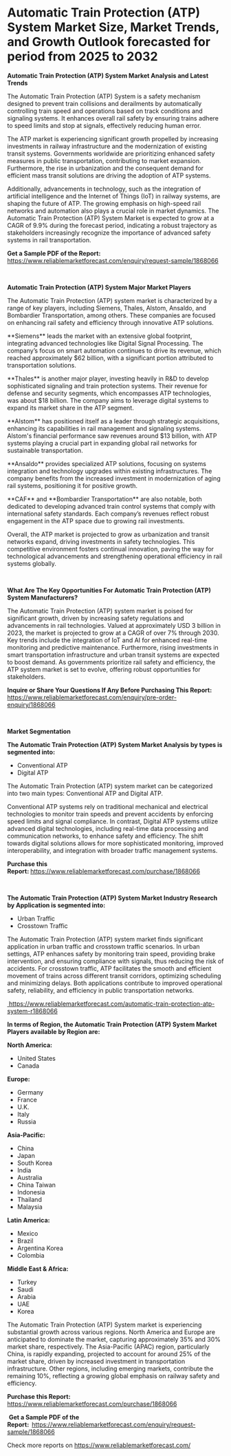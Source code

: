 <p><h1>Automatic Train Protection (ATP) System Market Size, Market Trends, and Growth Outlook forecasted for period from 2025 to 2032</h1></p><p><strong>Automatic Train Protection (ATP) System Market Analysis and Latest Trends</strong></p>
<p><p>The Automatic Train Protection (ATP) System is a safety mechanism designed to prevent train collisions and derailments by automatically controlling train speed and operations based on track conditions and signaling systems. It enhances overall rail safety by ensuring trains adhere to speed limits and stop at signals, effectively reducing human error.</p><p>The ATP market is experiencing significant growth propelled by increasing investments in railway infrastructure and the modernization of existing transit systems. Governments worldwide are prioritizing enhanced safety measures in public transportation, contributing to market expansion. Furthermore, the rise in urbanization and the consequent demand for efficient mass transit solutions are driving the adoption of ATP systems.</p><p>Additionally, advancements in technology, such as the integration of artificial intelligence and the Internet of Things (IoT) in railway systems, are shaping the future of ATP. The growing emphasis on high-speed rail networks and automation also plays a crucial role in market dynamics. The Automatic Train Protection (ATP) System Market is expected to grow at a CAGR of 9.9% during the forecast period, indicating a robust trajectory as stakeholders increasingly recognize the importance of advanced safety systems in rail transportation.</p></p>
<p><strong>Get a Sample PDF of the Report:&nbsp;</strong> <a href="https://www.reliablemarketforecast.com/enquiry/request-sample/1868066?utm_campaign=2316&utm_medium=2&utm_source=Github&utm_content=ia&utm_term=28022025&utm_id=automatic-train-protection-atp-system">https://www.reliablemarketforecast.com/enquiry/request-sample/1868066</a></p>
<p>&nbsp;</p>
<p><strong>Automatic Train Protection (ATP) System Major Market Players</strong></p>
<p><p>The Automatic Train Protection (ATP) system market is characterized by a range of key players, including Siemens, Thales, Alstom, Ansaldo, and Bombardier Transportation, among others. These companies are focused on enhancing rail safety and efficiency through innovative ATP solutions. </p><p>**Siemens** leads the market with an extensive global footprint, integrating advanced technologies like Digital Signal Processing. The company’s focus on smart automation continues to drive its revenue, which reached approximately $62 billion, with a significant portion attributed to transportation solutions.</p><p>**Thales** is another major player, investing heavily in R&D to develop sophisticated signaling and train protection systems. Their revenue for defense and security segments, which encompasses ATP technologies, was about $18 billion. The company aims to leverage digital systems to expand its market share in the ATP segment.</p><p>**Alstom** has positioned itself as a leader through strategic acquisitions, enhancing its capabilities in rail management and signaling systems. Alstom's financial performance saw revenues around $13 billion, with ATP systems playing a crucial part in expanding global rail networks for sustainable transportation.</p><p>**Ansaldo** provides specialized ATP solutions, focusing on systems integration and technology upgrades within existing infrastructures. The company benefits from the increased investment in modernization of aging rail systems, positioning it for positive growth.</p><p>**CAF** and **Bombardier Transportation** are also notable, both dedicated to developing advanced train control systems that comply with international safety standards. Each company’s revenues reflect robust engagement in the ATP space due to growing rail investments.</p><p>Overall, the ATP market is projected to grow as urbanization and transit networks expand, driving investments in safety technologies. This competitive environment fosters continual innovation, paving the way for technological advancements and strengthening operational efficiency in rail systems globally.</p></p>
<p>&nbsp;</p>
<p><strong>What Are The Key Opportunities For Automatic Train Protection (ATP) System Manufacturers?</strong></p>
<p><p>The Automatic Train Protection (ATP) system market is poised for significant growth, driven by increasing safety regulations and advancements in rail technologies. Valued at approximately USD 3 billion in 2023, the market is projected to grow at a CAGR of over 7% through 2030. Key trends include the integration of IoT and AI for enhanced real-time monitoring and predictive maintenance. Furthermore, rising investments in smart transportation infrastructure and urban transit systems are expected to boost demand. As governments prioritize rail safety and efficiency, the ATP system market is set to evolve, offering robust opportunities for stakeholders.</p></p>
<p><strong>Inquire or Share Your Questions If Any Before Purchasing This Report:</strong> <a href="https://www.reliablemarketforecast.com/enquiry/pre-order-enquiry/1868066?utm_campaign=2316&utm_medium=2&utm_source=Github&utm_content=ia&utm_term=28022025&utm_id=automatic-train-protection-atp-system">https://www.reliablemarketforecast.com/enquiry/pre-order-enquiry/1868066</a></p>
<p>&nbsp;</p>
<p><strong>Market Segmentation</strong></p>
<p><strong>The Automatic Train Protection (ATP) System Market Analysis by types is segmented into:</strong></p>
<p><ul><li>Conventional ATP</li><li>Digital ATP</li></ul></p>
<p><p>The Automatic Train Protection (ATP) system market can be categorized into two main types: Conventional ATP and Digital ATP. </p><p>Conventional ATP systems rely on traditional mechanical and electrical technologies to monitor train speeds and prevent accidents by enforcing speed limits and signal compliance. In contrast, Digital ATP systems utilize advanced digital technologies, including real-time data processing and communication networks, to enhance safety and efficiency. The shift towards digital solutions allows for more sophisticated monitoring, improved interoperability, and integration with broader traffic management systems.</p></p>
<p><strong>Purchase this Report:&nbsp;</strong><a href="https://www.reliablemarketforecast.com/purchase/1868066?utm_campaign=2316&utm_medium=2&utm_source=Github&utm_content=ia&utm_term=28022025&utm_id=automatic-train-protection-atp-system">https://www.reliablemarketforecast.com/purchase/1868066</a></p>
<p>&nbsp;</p>
<p><strong>The Automatic Train Protection (ATP) System Market Industry Research by Application is segmented into:</strong></p>
<p><ul><li>Urban Traffic</li><li>Crosstown Traffic</li></ul></p>
<p><p>The Automatic Train Protection (ATP) system market finds significant application in urban traffic and crosstown traffic scenarios. In urban settings, ATP enhances safety by monitoring train speed, providing brake intervention, and ensuring compliance with signals, thus reducing the risk of accidents. For crosstown traffic, ATP facilitates the smooth and efficient movement of trains across different transit corridors, optimizing scheduling and minimizing delays. Both applications contribute to improved operational safety, reliability, and efficiency in public transportation networks.</p></p>
<p><a href="https://www.reliablemarketforecast.com/automatic-train-protection-atp-system-r1868066?utm_campaign=2316&utm_medium=2&utm_source=Github&utm_content=ia&utm_term=28022025&utm_id=automatic-train-protection-atp-system">&nbsp;https://www.reliablemarketforecast.com/automatic-train-protection-atp-system-r1868066</a></p>
<p><strong>In terms of Region, the Automatic Train Protection (ATP) System Market Players available by Region are:</strong></p>
<p>
    <p> <strong> North America: </strong>
        <ul>
            <li>United States</li>
            <li>Canada</li>
        </ul>
        </p> 
    <p> <strong> Europe: </strong>
        <ul>
            <li>Germany</li>
            <li>France</li>
            <li>U.K.</li>
            <li>Italy</li>
            <li>Russia</li>
        </ul>
        </p> 
    <p> <strong> Asia-Pacific: </strong>
        <ul>
            <li>China</li>
            <li>Japan</li>
            <li>South Korea</li>
            <li>India</li>
            <li>Australia</li>
            <li>China Taiwan</li>
            <li>Indonesia</li>
            <li>Thailand</li>
            <li>Malaysia</li>
        </ul>
        </p> 
    <p> <strong> Latin America: </strong>
        <ul>
            <li>Mexico</li>
            <li>Brazil</li>
            <li>Argentina Korea</li>
            <li>Colombia</li>
        </ul>
        </p> 
    <p> <strong> Middle East & Africa: </strong>
        <ul>
            <li>Turkey</li>
            <li>Saudi</li>
            <li>Arabia</li>
            <li>UAE</li>
            <li>Korea</li>
        </ul>
    </p>
    </p>
<p><p>The Automatic Train Protection (ATP) System market is experiencing substantial growth across various regions. North America and Europe are anticipated to dominate the market, capturing approximately 35% and 30% market share, respectively. The Asia-Pacific (APAC) region, particularly China, is rapidly expanding, projected to account for around 25% of the market share, driven by increased investment in transportation infrastructure. Other regions, including emerging markets, contribute the remaining 10%, reflecting a growing global emphasis on railway safety and efficiency.</p></p>
<p><strong>Purchase this Report: </strong><a href="https://www.reliablemarketforecast.com/purchase/1868066?utm_campaign=2316&utm_medium=2&utm_source=Github&utm_content=ia&utm_term=28022025&utm_id=automatic-train-protection-atp-system">https://www.reliablemarketforecast.com/purchase/1868066</a></p>
<p>&nbsp;<strong>Get a Sample PDF of the Report:&nbsp;&nbsp;</strong><a href="https://www.reliablemarketforecast.com/enquiry/request-sample/1868066?utm_campaign=2316&utm_medium=2&utm_source=Github&utm_content=ia&utm_term=28022025&utm_id=automatic-train-protection-atp-system">https://www.reliablemarketforecast.com/enquiry/request-sample/1868066</a></p>
<p><strong></strong></p>
<p>Check more reports on <a href="https://www.reliablemarketforecast.com/?utm_campaign=2316&utm_medium=2&utm_source=Github&utm_content=ia&utm_term=28022025&utm_id=automatic-train-protection-atp-system">https://www.reliablemarketforecast.com/</a></p>
